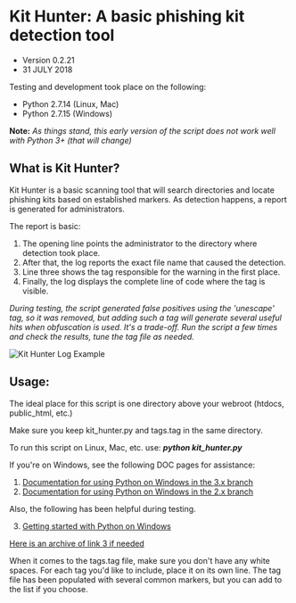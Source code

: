 # Kit Hunter: A basic phishing kit detection tool

* Version 0.2.21
* 31 JULY 2018

Testing and development took place on the following:
* Python 2.7.14 (Linux, Mac)
* Python 2.7.15 (Windows)

**Note:**
_As things stand, this early version of the script does not work well with Python 3+ (that will change)_

## What is Kit Hunter?
Kit Hunter is a basic scanning tool that will search directories and locate phishing kits based on established markers. As detection happens, a report is generated for administrators.

The report is basic:

1. The opening line points the administrator to the directory where detection took place.
2. After that, the log reports the exact file name that caused the detection.
3. Line three shows the tag responsible for the warning in the first place.
4. Finally, the log displays the complete line of code where the tag is visible.

_During testing, the script generated false positives using the 'unescape' tag, so it was removed, but adding such a tag will generate several useful hits when obfuscation is used. It's a trade-off. Run the script a few times and check the results, tune the tag file as needed._

![Kit Hunter Log Example](https://raw.githubusercontent.com/SteveD3/kit_hunter/master/kit_hunter_example.jpg "Example of Kit Hunter log showing kit detection")

## Usage:

The ideal place for this script is one directory above your webroot (htdocs, public_html, etc.)

Make sure you keep kit_hunter.py and tags.tag in the same directory.

To run this script on Linux, Mac, etc. use: **_python kit_hunter.py_**

If you're on Windows, see the following DOC pages for assistance:

1. [Documentation for using Python on Windows in the 3.x branch](https://docs.python.org/3.3/using/windows.html)
2. [Documentation for using Python on Windows in the 2.x branch](https://docs.python.org/2/faq/windows.html)

Also, the following has been helpful during testing.

3. [Getting started with Python on Windows](http://www.pitt.edu/~naraehan/python3/getting_started_win_first_try.html)

[Here is an archive of link 3 if needed](http://archive.fo/p7bzb)


When it comes to the tags.tag file, make sure you don't have any white spaces. For each tag you'd like to include, place it on its own line. The tag file has been populated with several common markers, but you can add to the list if you choose.
